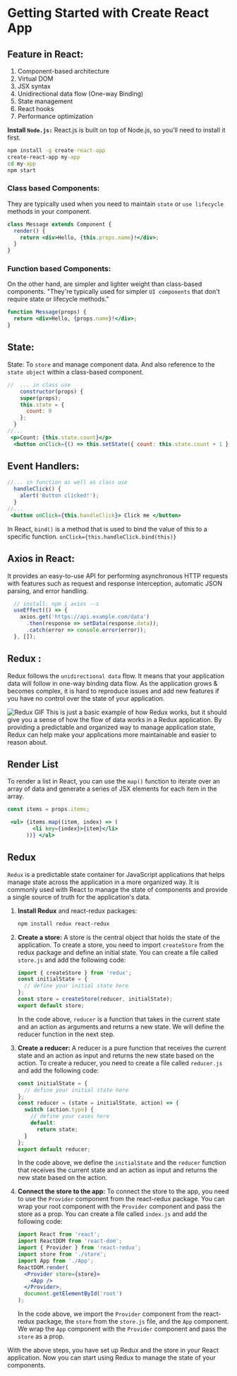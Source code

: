 # Getting Started with Create React App

## Feature in React:

1.  Component-based architecture
2.  Virtual DOM
3.  JSX syntax
4.  Unidirectional data flow (One-way Binding)
5.  State management
6.  React hooks
7.  Performance optimization

**Install `Node.js:`** React.js is built on top of Node.js, so you'll need to install it first.

```cmd
npm install -g create-react-app
create-react-app my-app
cd my-app
npm start
```

### Class based Components:
They are typically used when you need to maintain `state` or `use lifecycle` methods in your component.
```jsx
class Message extends Component {
  render() {
    return <div>Hello, {this.props.name}!</div>;
  }
}
```

### Function based Components:
On the other hand, are simpler and lighter weight than class-based components. "They're typically used for simpler `UI components` that don't require state or lifecycle methods."
```jsx
function Message(props) {
  return <div>Hello, {props.name}!</div>;
}
```

## State:
State: To `store` and manage component data. And also reference to the `state object` within a class-based component.

```jsx
//  ... in class use
    constructor(props) {
    super(props);
    this.state = {
      count: 0
    };
  }
//...
 <p>Count: {this.state.count}</p>
  <button onClick={() => this.setState({ count: this.state.count + 1 })}> Increment </button>
```

## Event Handlers:
```jsx
//... in function as well as class use
  handleClick() {
    alert('Button clicked!');
  }
//...
 <button onClick={this.handleClick}> Click me </button>
```
In React, `bind()` is a method that is used to bind the value of this to a specific function. `onClick={this.handleClick.bind(this)}`

## Axios in React:
It provides an easy-to-use API for performing asynchronous HTTP requests with features such as request and response interception, automatic JSON parsing, and error handling.
```js
  // install: npm i axios --s 
  useEffect(() => {
    axios.get('https://api.example.com/data')
      .then(response => setData(response.data));
      .catch(error => console.error(error));
  }, []);
```
## Redux :
Redux follows the `unidirectional data` flow. It means that your application data will follow in one-way binding data flow. As the application grows & becomes complex, it is hard to reproduce issues and add new features if you have no control over the state of your application.

![Redux GIF](https://d33wubrfki0l68.cloudfront.net/01cc198232551a7e180f4e9e327b5ab22d9d14e7/b33f4/assets/images/reduxdataflowdiagram-49fa8c3968371d9ef6f2a1486bd40a26.gif)
This is just a basic example of how Redux works, but it should give you a sense of how the flow of data works in a Redux application. By providing a predictable and organized way to manage application state, Redux can help make your applications more maintainable and easier to reason about.

## Render List
To render a list in React, you can use the `map()` function to iterate over an array of data and generate a series of JSX elements for each item in the array.
```jsx
const items = props.items;

 <ul> {items.map((item, index) => (
        <li key={index}>{item}</li>
      ))} </ul>
```

## Redux
`Redux` is a predictable state container for JavaScript applications that helps manage state across the application in a more organized way. It is commonly used with React to manage the state of components and provide a single source of truth for the application's data.

1. **Install Redux** and react-redux packages:
   ```bash
   npm install redux react-redux
   ```
2. **Create a store:**
   A store is the central object that holds the state of the application. To create a store, you need to import `createStore` from the redux package and define an initial state. You can create a file called `store.js` and add the following code:
   
   ```javascript
   import { createStore } from 'redux';
   const initialState = {
     // define your initial state here
   };
   const store = createStore(reducer, initialState);
   export default store;
   ```
   In the code above, `reducer` is a function that takes in the current state and an action as arguments and returns a new state. We will define the reducer function in the next step.

3. **Create a reducer:**
   A reducer is a pure function that receives the current state and an action as input and returns the new state based on the action. To create a reducer, you need to create a file called `reducer.js` and add the following code:
   
   ```javascript
   const initialState = {
     // define your initial state here
   };
   const reducer = (state = initialState, action) => {
     switch (action.type) {
       // define your cases here
       default:
         return state;
     }
   };
   export default reducer;
   ```
   
   In the code above, we define the `initialState` and the `reducer` function that receives the current state and an action as input and returns the new state based on the action.

4. **Connect the store to the app:**
   To connect the store to the app, you need to use the `Provider` component from the react-redux package. You can wrap your root component with the `Provider` component and pass the store as a prop. You can create a file called `index.js` and add the following code:
   ```jsx
   import React from 'react';
   import ReactDOM from 'react-dom';
   import { Provider } from 'react-redux';
   import store from './store';
   import App from './App';
   ReactDOM.render(
     <Provider store={store}>
       <App />
     </Provider>,
     document.getElementById('root')
   );
   ```
   
   In the code above, we import the `Provider` component from the react-redux package, the `store` from the `store.js` file, and the `App` component. We wrap the `App` component with the `Provider` component and pass the `store` as a prop.

With the above steps, you have set up Redux and the store in your React application. Now you can start using Redux to manage the state of your components.